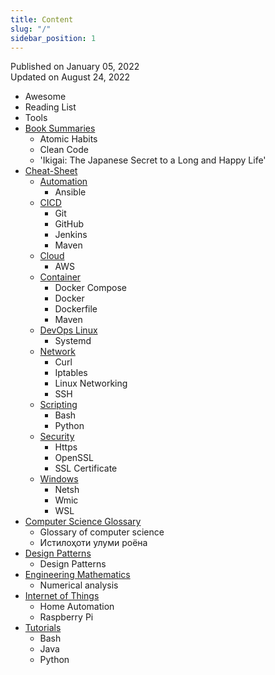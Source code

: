 ```yaml
---
title: Content
slug: "/"
sidebar_position: 1
---
```


Published on January 05, 2022  
Updated on August 24, 2022

<!---
<div class="contentTableContainer">

|     | Title                                                 | Date Last Updated |
| --- | ----------------------------------------------------- | ----------------- |
| 1   | [Item One](#)                                         | Month Day, Year   |
| 2   | [Item Two](#)                                         | Month Day, Year   |

</div>
-->

- Awesome
- Reading List
- Tools
- [Book Summaries](docs/category/book-summeries)
    - Atomic Habits
    - Clean Code
    - 'Ikigai: The Japanese Secret to a Long and Happy Life'
- [Cheat-Sheet](docs/category/cheat-sheet)
    - [Automation](docs/category/automation)
        - Ansible
    - [CICD](docs/category/cicd)
        - Git
        - GitHub
        - Jenkins
        - Maven
    - [Cloud](docs/category/cloud)
        - AWS
    - [Container](docs/category/container)
        - Docker Compose
        - Docker
        - Dockerfile
        - Maven
    - [DevOps Linux](docs/category/devops-linux)
        - Systemd
    - [Network](docs/category/network)
        - Curl
        - Iptables
        - Linux Networking
        - SSH
    - [Scripting](docs/category/scripting)
        - Bash
        - Python
    - [Security](docs/category/security)
        - Https
        - OpenSSL
        - SSL Certificate
    - [Windows](docs/category/windows)
        - Netsh
        - Wmic
        - WSL
- [Computer Science Glossary](docs/category/computer-science-glossary)
    - Glossary of computer science
    - Истилоҳоти улуми роёна
- [Design Patterns](docs/category/design-patterns)
    - Design Patterns
- [Engineering Mathematics](docs/category/engineering-mathematics)
    - Numerical analysis
- [Internet of Things](docs/category/iot)
    - Home Automation
    - Raspberry Pi
- [Tutorials](docs/category/tutorials)
    - Bash
    - Java
    - Python
